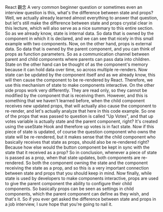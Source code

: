 React 觀念
A very common beginner question
or sometimes even an interview question is this,
what's the difference between state and props?
Well, we actually already learned almost everything
to answer that question,
but let's still make the difference between state
and props crystal clear in this lecture,
which will also serve
as a nice summary to this entire section.
So as we already know, state is internal data.
So data that is owned
by the component in which it is declared,
and we can see that nicely
in this small example with two components.
Now, on the other hand, props is external data.
So data that is owned by the parent component,
and you can think of props as function parameters.
So as a communication channel between parent
and child components where parents
can pass data into children.
State on the other hand can be thought of
as the component's memory
because it can hold data over time,
so across multiple re-renders.
Now state can be updated by the component itself
and as we already know, this will then
cause the component to be re-rendered by React.
Therefore, we use this mechanism
of state to make components interactive.
On the other side props work very differently.
They are read only, so they cannot be modified
by the component that is receiving them.
However, and this is something
that we haven't learned before,
when the child component receives new updated props,
that will actually also cause the component to re-render,
and let's actually analyze that here in this code example.
So one of the props that was passed to question
is called "Up Votes",
and that up votes variable is actually state
and the parent component, right?
It's created using the useState Hook
and therefore up votes is in fact state.
Now if this piece of state is updated, of course
the question component who owns the state
will be re-rendered,
but it makes sense that the child component
who basically receives that state as props,
should also be re-rendered right?
Because how else would the button component
be kept in sync with the state that it received as a prop?
So in conclusion, whenever a piece of state is passed
as a prop, when that state updates,
both components are re-rendered.
So both the component owning the state
and the component receiving the state as a prop,
and so this is a very important connection between state
and props that you should keep in mind.
Now finally, while state is used by developers
to make components interactive,
props are used to give the parent component
the ability to configure their child components.
So basically props can be seen
as settings in child components,
which the parent component can define as they wish,
and that's it.
So if you ever get asked the difference
between state and props in a job interview,
I sure hope that you're going to nail it.